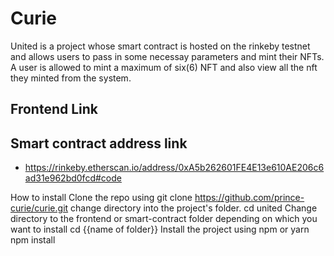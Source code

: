 # Curie

United is a project whose smart contract is hosted on the rinkeby testnet and allows users to pass in some necessay parameters and mint their NFTs. A user is allowed to mint a maximum of six(6) NFT and also view all the nft they minted from the system.


## Frontend Link


## Smart contract address link
- https://rinkeby.etherscan.io/address/0xA5b262601FE4E13e610AE206c6ad31e962bd0fcd#code

How to install
Clone the repo using
    git clone https://github.com/prince-curie/curie.git
change directory into the project's folder.
    cd united
Change directory to the frontend or smart-contract folder depending on which you want to install
    cd {{name of folder}}
Install the project using npm or yarn
    npm install
